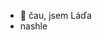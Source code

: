 - 👋 čau, jsem Láďa
- nashle

<!---
LadislavJares/LadislavJares is a ✨ special ✨ repository because its `README.md` (this file) appears on your GitHub profile.
You can click the Preview link to take a look at your changes.
--->

